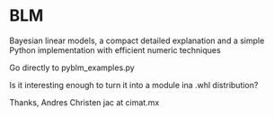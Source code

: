 # BLM
Bayesian linear models, a compact detailed explanation and a simple Python implementation with efficient numeric techniques

Go directly to pyblm_examples.py

Is it interesting enough to turn it into a module ina .whl distribution?

Thanks,
Andres Christen
jac at cimat.mx
